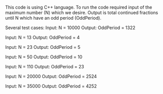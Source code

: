 This code is using C++ language.
To run the code required input of the maximum number (N) which we desire.
Output is total continued fractions until N which have an odd period (OddPeriod).

Several test cases:
Input: N = 10000
Output: OddPeriod = 1322

Input: N = 13
Output: OddPeriod = 4

Input: N = 23
Output: OddPeriod = 5

Input: N = 50
Output: OddPeriod = 10

Input: N = 110
Output: OddPeriod = 23

Input: N = 20000
Output: OddPeriod = 2524

Input: N = 35000
Output: OddPeriod = 4252
